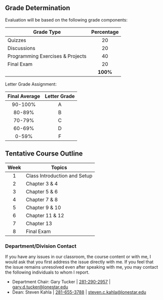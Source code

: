 <!--BREAK-->    

## Grade Determination  

Evaluation will be based on the following grade components:

| Grade Type | Percentage |
| ---------- | :------: |
| Quizzes | 20 |
| Discussions | 20 |
| Programming Exercises & Projects | 40 |
| Final Exam | 20 |
|  | **100%** |


Letter Grade Assignment:

| Final Average | Letter Grade |
| :----------: | :------: |
| 90-100% | A |
| 80-89% | B |
| 70-79% | C |
| 60-69% | D |
| 0-59% | F |

## Tentative Course Outline 
| Week | Topics | 
| :---: | ---------- | 
| 1 | Class Introduction and Setup |  
| 2 | Chapter 3 & 4 |
| 3 | Chapter 5 & 6 |
| 4 | Chapter 7 & 8 |
| 5 | Chapter 9 & 10 |
| 6 | Chapter 11 & 12 |
| 7 | Chapter 13 |
| 8 | Final Exam |

### Department/Division Contact
If you have any issues in our classroom, the course content or with me, I would ask that you first address the issue directly with me.  If you feel that the issue remains unresolved even after speaking with me, you may contact the following individuals to whom I report.

* Department Chair: Gary Tucker | <a href="tel:281-290-2957">281-290-2957</a> | <a href="mailto:gary.d.tucker@lonestar.edu">gary.d.tucker@lonestar.edu</a>
* Dean: Steven Kahla | <a href="tel:281-655-3788">281-655-3788</a> | <a href="mailto:steven.c.kahla@lonestar.edu">steven.c.kahla@lonestar.edu</a>